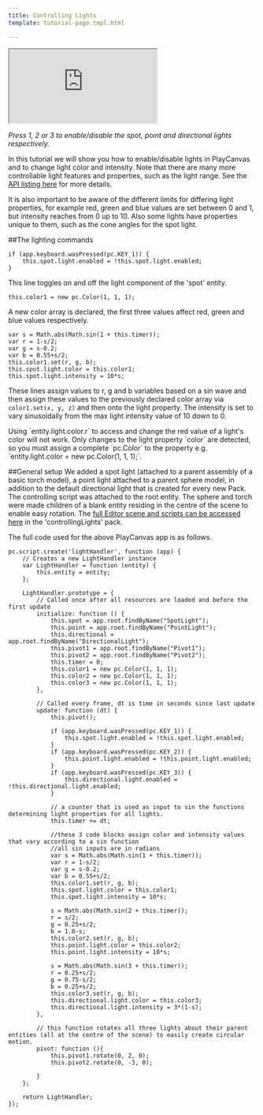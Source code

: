```yaml
---
title: Controlling Lights
template: tutorial-page.tmpl.html

---
```


<iframe src="http://apps.playcanvas.com/playcanvas/tutorials/controllingLights?overlay=false"></iframe>

*Press 1, 2 or 3 to enable/disable the spot, point and directional lights respectively.*

In this tutorial we will show you how to enable/disable lights in PlayCanvas and to change light color and intensity. Note that there are many more controllable light features and properties, such as the light range. See the [API listing here][1] for more details.

It is also important to be aware of the different limits for differing light properties, for example red, green and blue values are set between 0 and 1, but intensity reaches from 0 up to 10. Also some lights have properties unique to them, such as the cone angles for the spot light.

##The lighting commands

~~~javascript~~~
if (app.keyboard.wasPressed(pc.KEY_1)) {
    this.spot.light.enabled = !this.spot.light.enabled;
}
~~~
This line toggles on and off the light component of the 'spot' entity.

~~~javascript~~~
this.color1 = new pc.Color(1, 1, 1);
~~~
A new color array is declared, the first three values affect red, green and blue values respectively.
~~~javascript~~~
var s = Math.abs(Math.sin(1 + this.timer));
var r = 1-s/2;
var g = s-0.2;
var b = 0.55+s/2;
this.color1.set(r, g, b);
this.spot.light.color = this.color1;
this.spot.light.intensity = 10*s;
~~~
These lines assign values to r, g and b variables based on a sin wave and then assign these values to the previously declared color array via `color1.set(x, y, z)` and then onto the light property. The intensity is set to vary sinusoidally from the max light intensity value of 10 down to 0.

<div class="alert alert-warning">
 Using `entity.light.color.r` to access and change the red value of a light's color will not work. Only changes to the light property `color` are detected, so you must assign a complete `pc.Color` to the property e.g. `entity.light.color = new pc.Color(1, 1, 1);`.
</div>

##General setup
We added a spot light (attached to a parent assembly of a basic torch model), a point light attached to a parent sphere model, in addition to the default directional light that is created for every new Pack. The controlling script was attached to the root entity. The sphere and torch were made children of a blank entity residing in the centre of the scene to enable easy rotation. The [full Editor scene and scripts can be accessed here][2] in the 'controllingLights' pack.



The full code used for the above PlayCanvas app is as follows.
~~~javascript~~~
pc.script.create('lightHandler', function (app) {
    // Creates a new LightHandler instance
    var LightHandler = function (entity) {
        this.entity = entity;
    };

    LightHandler.prototype = {
        // Called once after all resources are loaded and before the first update
        initialize: function () {
            this.spot = app.root.findByName("SpotLight");
            this.point = app.root.findByName("PointLight");
            this.directional = app.root.findByName("DirectionalLight");
            this.pivot1 = app.root.findByName("Pivot1");
            this.pivot2 = app.root.findByName("Pivot2");
            this.timer = 0;
            this.color1 = new pc.Color(1, 1, 1);
            this.color2 = new pc.Color(1, 1, 1);
            this.color3 = new pc.Color(1, 1, 1);
        },

        // Called every frame, dt is time in seconds since last update
        update: function (dt) {
            this.pivot();

            if (app.keyboard.wasPressed(pc.KEY_1)) {
                this.spot.light.enabled = !this.spot.light.enabled;
            }
            if (app.keyboard.wasPressed(pc.KEY_2)) {
                this.point.light.enabled = !this.point.light.enabled;
            }
            if (app.keyboard.wasPressed(pc.KEY_3)) {
                this.directional.light.enabled = !this.directional.light.enabled;
            }

            // a counter that is used as input to sin the functions determining light properties for all lights.
            this.timer += dt;

            //these 3 code blocks assign color and intensity values that vary according to a sin function
            //all sin inputs are in radians
            var s = Math.abs(Math.sin(1 + this.timer));
            var r = 1-s/2;
            var g = s-0.2;
            var b = 0.55+s/2;
            this.color1.set(r, g, b);
            this.spot.light.color = this.color1;
            this.spot.light.intensity = 10*s;

            s = Math.abs(Math.sin(2 + this.timer));
            r = s/2;
            g = 0.25+s/2;
            b = 1.0-s;
            this.color2.set(r, g, b);
            this.point.light.color = this.color2;
            this.point.light.intensity = 10*s;

            s = Math.abs(Math.sin(3 + this.timer));
            r = 0.25+s/2;
            g = 0.75-s/2;
            b = 0.25+s/2;
            this.color3.set(r, g, b);
            this.directional.light.color = this.color3;
            this.directional.light.intensity = 3*(1-s);
        },

        // this function rotates all three lights about their parent entities (all at the centre of the scene) to easily create circular motion.
        pivot: function (){
            this.pivot1.rotate(0, 2, 0);
            this.pivot2.rotate(0, -3, 0);

        }
    };

    return LightHandler;
});
~~~

[1]: /engine/api/stable/symbols/pc.LightComponent.html
[2]:  https://playcanvas.com/project/186/overview/tutorials
